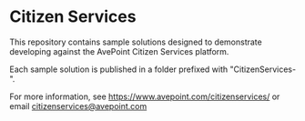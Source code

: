 # Citizen Services

This repository contains sample solutions designed to demonstrate developing against the AvePoint Citizen Services platform.

Each sample solution is published in a folder prefixed with "CitizenServices-".

For more information, see https://www.avepoint.com/citizenservices/ or email citizenservices@avepoint.com
